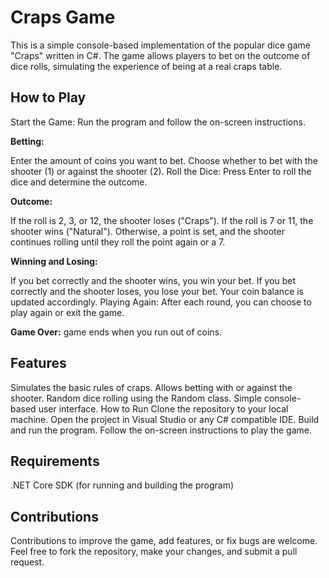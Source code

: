# Craps Game
This is a simple console-based implementation of the popular dice game "Craps" written in C#. The game allows players to bet on the outcome of dice rolls, simulating the experience of being at a real craps table.

## How to Play
Start the Game: Run the program and follow the on-screen instructions.

**Betting:**

Enter the amount of coins you want to bet.
Choose whether to bet with the shooter (1) or against the shooter (2).
Roll the Dice: Press Enter to roll the dice and determine the outcome.

**Outcome:**

If the roll is 2, 3, or 12, the shooter loses ("Craps").
If the roll is 7 or 11, the shooter wins ("Natural").
Otherwise, a point is set, and the shooter continues rolling until they roll the point again or a 7.

**Winning and Losing:**

If you bet correctly and the shooter wins, you win your bet.
If you bet correctly and the shooter loses, you lose your bet.
Your coin balance is updated accordingly.
Playing Again: After each round, you can choose to play again or exit the game.

**Game Over:** game ends when you run out of coins.

## Features
Simulates the basic rules of craps.
Allows betting with or against the shooter.
Random dice rolling using the Random class.
Simple console-based user interface.
How to Run
Clone the repository to your local machine.
Open the project in Visual Studio or any C# compatible IDE.
Build and run the program.
Follow the on-screen instructions to play the game.

## Requirements
.NET Core SDK (for running and building the program)

## Contributions
Contributions to improve the game, add features, or fix bugs are welcome. Feel free to fork the repository, make your changes, and submit a pull request.

